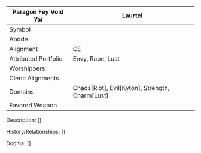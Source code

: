 | Paragon Fey Void Yai | Laurtel |
| --- | --- |
| Symbol |
| Abode |
| Alignment | CE | 
| Attributed Portfolio | Envy, Rape, Lust | 
| Worshippers | 
| Cleric Alignments |
| Domains | Chaos[Riot], Evil[Kyton], Strength, Charm[Lust]
| Favored Weapon |

Description: 
    []

History/Relationships:
    []
    
Dogma: 
    []